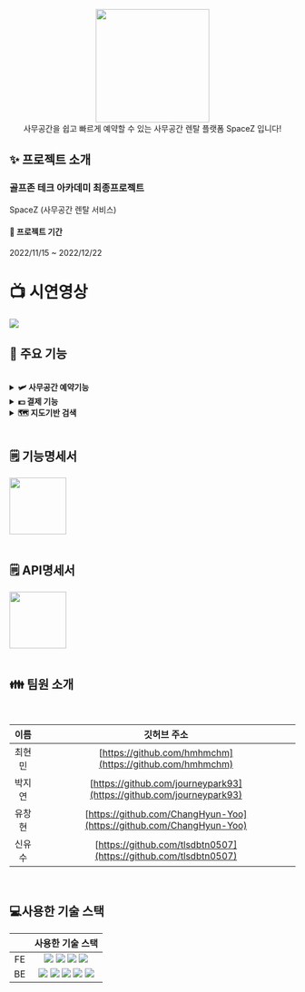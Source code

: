 <p align="center"><img width= 200px src="https://user-images.githubusercontent.com/101076530/209034927-4c389ea3-448a-48cd-a925-859ce77ae769.png">
<br>사무공간을 쉽고 빠르게 예약할 수 있는 사무공간 렌탈 플랫폼 SpaceZ 입니다!</p>


## ✨ 프로젝트 소개
 ### 골프존 테크 아카데미 최종프로젝트 <br>
 SpaceZ (사무공간 렌탈 서비스)
<br>
#### 📆 프로젝트 기간 <br>

2022/11/15 ~ 2022/12/22

# :tv: 시연영상

<a href="https://youtu.be/BG2JleLayLE"><img src="https://img.shields.io/badge/YouTube-FF0000?style=flat&logo=YouTube&logoColor=white"/></a>

## 🔧 주요 기능
<br>

<details> 
  <summary><strong> 🛩 사무공간 예약기능</strong></summary>
  <br/>
  <ul>
    <li>원하는 시간을 선택한 뒤 예약하기 버튼을 클릭하고 결제 방법에 따라 예약이 가능합니다.</li>
    <li>이미 예약된 시간과 날짜에는 예약할 수 없습니다.</li>
  <li> <img width="600" alt="스크린샷 2022-11-10 오후 5 48 35" src="https://user-images.githubusercontent.com/58718743/201044420-61aa732d-cb7a-4755-b6dd-984f065c3e25.png"> </li>
   
  </ul>
</details>

<details> 
  <summary><strong> 💵 결제 기능</strong></summary>
  <br/>
  <ul>
    <li>회의실과 데스크 사무공간 결제는 선결제(전체)와 보증금 결제로 나뉘어져 결제가 가능하며 오피스 사무공간은 예약결제로 진행이 됩니다.</li>
    <li><img width="600" alt="스크린샷 2022-11-10 오후 5 58 16" src="https://user-images.githubusercontent.com/58718743/201048385-78fc8af6-abd3-4014-8805-d320b8f030d0.png"></li>
    <li><img width="600" alt="스크린샷 2022-11-10 오후 5 58 16" src="https://user-images.githubusercontent.com/58718743/201048987-610589b5-88cb-4761-8c8a-a1604c164569.png"></li>
  </ul>
</details>
<details> 
  <summary><strong> 🗺 지도기반 검색</strong></summary>
  <br/>
  <ul>
    <li>검색창을 클릭 시 일반 검색도 가능하지만 위치를 입력할 경우 지도로 이용가능한 사무공간이 보여지게 됩니다.</li>
   <li><img width="600" alt="스크린샷 2022-11-10 오후 5 58 16" src="https://user-images.githubusercontent.com/58718743/201046408-63209b9a-c8b4-4bc4-b0aa-f3ea34868049.png"></li>
    <li><img width="600" alt="스크린샷 2022-11-10 오후 5 58 56" src="https://user-images.githubusercontent.com/58718743/201046299-a399aabf-fc5f-48ea-9924-004209f3bc5b.png"></li>
  </ul>
</details>
<br>

## 🗒️ 기능명세서
<a href="https://pointy-resistance-d0f.notion.site/f2176b965c7649ec8dd68e9d900088f8?v=1459dc2e7977419ba5e469a98b8c2382"><img width="100" src="https://img.shields.io/badge/Notion-000000?style=flat&logo=Notion&logoColor=white" /></a>
<br>
<br>

## 🗒️ API명세서
<a href="https://pointy-resistance-d0f.notion.site/API-18b5ed87d3594631907b776bb66916f9"><img width="100" src="https://img.shields.io/badge/Notion-000000?style=flat&logo=Notion&logoColor=white" /></a>
<br>
<br>

## 👪 팀원 소개
<br>

| 이름     | 깃허브 주소                                                |      
|:--------:|:----------------------------------------------------------:|
| 최현민   | [https://github.com/hmhmchm](https://github.com/hmhmchm)                   |
| 박지연   | [https://github.com/journeypark93](https://github.com/journeypark93)                       |
| 유창현   | [https://github.com/ChangHyun-Yoo](https://github.com/ChangHyun-Yoo)                       |
| 신유수   | [https://github.com/tlsdbtn0507](https://github.com/tlsdbtn0507)                       |
<br>

## 💻사용한 기술 스택
<p align="center">

 
|      | 사용한 기술 스택                                                |
|:--------:|:----------------------------------------------------------:|
| FE   |  <img src="https://img.shields.io/badge/Javascript-F7DF1E?style=for-the-badge&logo=Javascript&logoColor=white"> <img src="https://img.shields.io/badge/HTML5-E34F26?style=for-the-badge&logo=HTML5&logoColor=white"> <img src="https://img.shields.io/badge/CSS3-1572B6?style=for-the-badge&logo=CSS3&logoColor=white"> <img src="https://img.shields.io/badge/Vue-4FC08D?style=for-the-badge&logo=Vue&logoColor=white">|
| BE   |  <img src="https://img.shields.io/badge/JAVA-007396?style=for-the-badge&logo=java&logoColor=white"> <img src="https://img.shields.io/badge/Spring-6DB33F?style=for-the-badge&logo=Spring&logoColor=white"> <img src="https://img.shields.io/badge/Oracle-4479A1?style=for-the-badge&logo=Oracle&logoColor=white"> <img src="https://img.shields.io/badge/JDBC-DC382D?style=for-the-badge&logo=JDBC&logoColor=white"> <img src="https://img.shields.io/badge/Mybatis-2E51A2?style=for-the-badge&logo=Mybatis&logoColor=white">|


</br>
</p>
<br>
<br>
